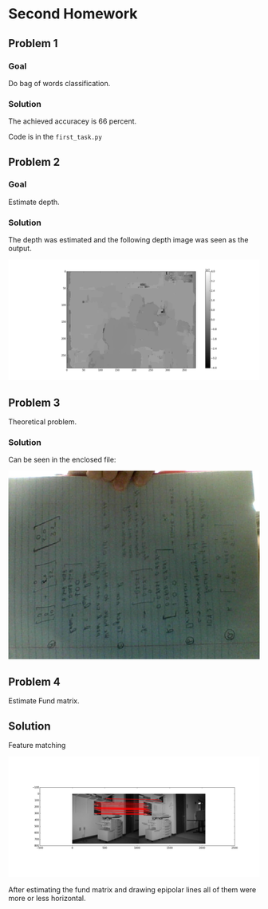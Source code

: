 # Second Homework

## Problem 1

### Goal

Do bag of words classification.

### Solution

The achieved accuracey is 66 percent.

Code is in the ```first_task.py```

## Problem 2

### Goal

Estimate depth.

### Solution

The depth was estimated and the following depth image was seen as the output.

![Alt text](depth_image.png?raw=true "Optional Title")

## Problem 3

Theoretical problem.

### Solution
Can be seen in the enclosed file:

![Alt text](analytical.jpg?raw=true "Optional Title")

## Problem 4

Estimate Fund matrix.

## Solution

Feature matching

![Alt text](matches.png?raw=true "Optional Title")

After estimating the fund matrix and drawing epipolar lines all of them were more or less
horizontal.